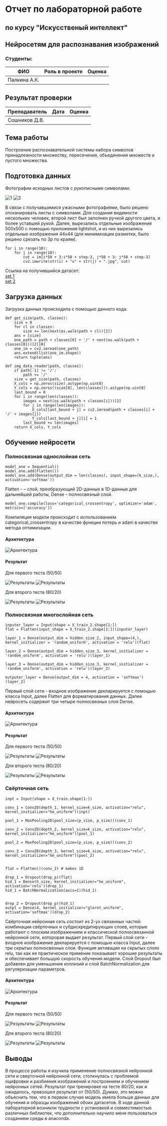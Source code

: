 # Отчет по лабораторной работе 
## по курсу "Искусственый интеллект"

## Нейросетям для распознавания изображений


### Студенты: 

| ФИО          | Роль в проекте                                | Оценка       |
|--------------|-----------------------------------------------|--------------|
| Палкина А.К. |      |              |

## Результат проверки

| Преподаватель     | Дата         |  Оценка       |
|-------------------|--------------|---------------|
| Сошников Д.В. |         |       |



## Тема работы

Построение распознавательной системы набора символов принадлежности множеству, пересечения, объединения множеств и пустого множества.


## Подготовка данных

Фотографии исходных листов с рукописными символами:

![1](report/1.jpg)
![2](report/2.jpg)

В связи с получавшимися ужасными фотографиями, было решено отсканировать листы с символами. Для создания видимости нескольких человек, второй лист был заполнен ручкой другого цвета, и более уставшей рукой. Далее, вырезались отдельные изображения 500х500 с помощью приложения lightshot, и из них вырезались отдельные изображения 44х44 (для минимизации разметки, было решено срезать по 3p по краям).

```
for i in range(10):
    for j in range(10):
        cut = im[i*50 + 3:i*50 + step-3, j*50 + 3: j*50 + step-3]
        cv2.imwrite(str(i) + "x" + str(j) + ".jpg", cut)
```


Ссылка на получившийся датасет:  
[set 1](/data/1)  
[set 2](/data/2)  


## Загрузка данных

Загрузка данных происходила с помощью данного кода.
```
def get_size(path, classes):
    size = 0
    for cl in classes:
        size += len(next(os.walk(path + cl))[2])
    ans = [size]
    one_path = path + classes[0] + '/' + next(os.walk(path + classes[0]))[2][0]
    one_im = cv2.imread(one_path)
    ans.extend(list(one_im.shape))
    return tuple(ans)

def img_data_reader(path, classes):
    if path[-1] != '/':
        path += '/'
    size = get_size(path, classes)
    X_cols = np.zeros(size).astype(np.uint8)
    Y_cols = np.zeros((size[0], len(classes))).astype(np.uint8)
    last_bound = 0
    for i in range(len(classes)):
        images = next(os.walk(path + classes[i]))[2]
        for j in range(len(images)):
            X_cols[last_bound + j] = cv2.imread(path + classes[i] + '/' + images[j])
            Y_cols[last_bound + j][i] = 1
        last_bound += len(images)
    return X_cols, Y_cols
```
## Обучение нейросети

### Полносвязная однослойная сеть

```
model_one = Sequential()
model_one.add(Flatten())
model_one.add(Dense(output_dim = len(classes), input_shape=(k_size,), activation='softmax'))
```
Flatten - – слой, преобразующий 2D-данные в 1D-данные для дальнейшей работы, Dense – полносвязный слой.

```
model_one.compile(loss='categorical_crossentropy', optimizer='adam', metrics=['accuracy'])
```

Компиляция модели происходит с использованием categorical_crossentropy в качестве функции потерь и adam в качестве метода оптимизации.

#### Архитектура

![Архитектура](report/SimpleNetworkStructure.png)

#### Результат

Для первого теста (50/50)

![Результаты](report/111.png)
![Результаты](report/112.png)



Для второго теста (80/20)

![Результаты](report/121.png)
![Результаты](report/122.png)

### Полносвязная многослойная сеть

```
inputer_layer = Input(shape = X_train_2.shape[1:])
flat = Flatten(input_shape = X_train_2.shape[1:])(inputer_layer)

layer_1 = Dense(output_dim = hidden_size_2, input_shape=(4,), kernel_initializer = 'random_uniform', activation = 'relu')(flat)

layer_2 = Dense(output_dim = hidden_size_3, kernel_initializer = 'random_uniform', activation = 'relu')(layer_1)

layer_3 = Dense(output_dim = hidden_size_3, kernel_initializer = 'random_uniform', activation = 'relu')(layer_2)

outputer_layer = Dense(output_dim = 4, activation = 'softmax')(layer_2)
```
Первый слой сети - входное изображение декларируется с помощью класса Input, далее Flatten для форматирования данных. Далее нейросеть содержит три четыре полносвязных слоя Dense.

#### Архитектура

![Архитектура](report/MultiLayerNetworkStructure.png)

#### Результат

Для первого теста (50/50)

![Результаты](report/211.png)
![Результаты](report/212.png)



Для второго теста (80/20)

![Результаты](report/221.png)
![Результаты](report/222.png)


### Свёрточная сеть

```
inpt = Input(shape = X_train.shape[1:])

conv_1 = Conv2D(depth_1, kernel_size=k_size, activation="relu", kernel_initializer="he_uniform")(inpt)

pool_1 = MaxPooling2D(pool_size=(p_size, p_size))(conv_1)

conv_2 = Conv2D(depth_2, kernel_size=k_size, activation="relu", kernel_initializer="he_uniform")(pool_1)

pool_2 = MaxPooling2D(pool_size=(p_size, p_size))(conv_2)

conv_3 = Conv2D(depth_3, kernel_size=k_size, activation="relu", kernel_initializer="he_uniform")(pool_2)


flat = Flatten()(conv_2) # makes 1D

drop_1 = Dropout(drop_p)(flat)
hid_1 = Dense(h_size, kernel_initializer="he_uniform", activation='relu')(drop_1)
hid_1 = BatchNormalization(axis=1)(hid_1)
 

drop_2 = Dropout(drop_p)(hid_1)
outpt = Dense(4, kernel_initializer="glorot_uniform", activation='softmax')(drop_2)
```
Свёрточная нейронная сеть состоит из 2-ух связанных частей: комбинации свёрточных и субдискредитирующих слоев, которые работают с плоским изображением и классической полносвязанной нейронной сети, которорая выдает результат.
Первый слой сети - входное изображение декларируется с помощью класса Input, далее три скрытых полносвязных слоя. Функция активации на скрытых слоях relu, так как ее практическое примение показывает хорошие результаты и обеспечивает большую скорость обучения модели. Слой Dropout был добавлен для уменьшение коллизий и слой BatchNormalization для регуляризации параметров.

#### Архитектура

![Архитектура](report/ConvolutionalNetworkStructure.png)

#### Результат

Для первого теста (50/50)

![Результаты](report/311.png)
![Результаты](report/312.png)



Для второго теста (80/20)

![Результаты](report/321.png)
![Результаты](report/322.png)



## Выводы

В процессе работы я изучила применение полносвязной нейронной сети и сверточной нейронной сети, столкнулась с проблемой оцифровки и разбиения изображений и построением и обучением нейронных сетей.
Результат при тренировке на тесте 80/20, как и ожидалось, превзошел результат от (50/50). Думаю, это можно объяснить тем, что в первом случае модель имела больше данных для обучения и образцы изображений обоих датасетов. 
В ходе данной лабораторной возникли трудности с установкой и совместимостью различных библиотек, что дополнительно научило меня пользоваться созданием среды в anaconda.

